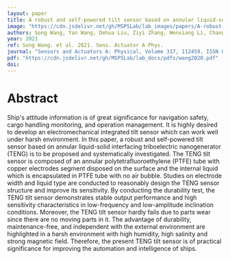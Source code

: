 ```yaml
---
layout: paper
title: A robust and self-powered tilt sensor based on annular liquid-solid interfacing triboelectric nanogenerator for ship attitude sensing
image: "https://cdn.jsdelivr.net/gh/MSPSLab/lab_images/papers/A-robust-and-self-powered.png"
authors: Song Wang, Yan Wang, Dehua Liu, Ziyi Zhang, Wenxiang Li, Changxin Liu, Taili Du, Xiu Xiao, Liguo Song, Hongchen Pang, Minyi Xu
year: 2021
ref: Song Wang. et al. 2021. Sens. Actuator A Phys.
journal: "Sensors and Actuators A: Physical, Volume 317, 112459, ISSN 0924-4247"
pdf: "https://cdn.jsdelivr.net/gh/MSPSLab/lab_docs/pdfs/wang2020.pdf"
doi: 
---
```


# Abstract

Ship's attitude information is of great significance for navigation safety, cargo handling monitoring, and operation management. It is highly desired to develop an electromechanical integrated tilt sensor which can work well under harsh environment. In this paper, a robust and self-powered tilt sensor based on annular liquid-solid interfacing triboelectric nanogenerator (TENG) is to be proposed and systematically investigated. The TENG tilt sensor is composed of an annular polytetrafluoroethylene (PTFE) tube with copper electrodes segment disposed on the surface and the internal liquid which is encapsulated in PTFE tube with no air bubble. Studies on electrode width and liquid type are conducted to reasonably design the TENG sensor structure and improve its sensitivity. By conducting the durability test, the TENG tilt sensor demonstrates stable output performance and high sensitivity characteristics in low-frequency and low-amplitude inclination conditions. Moreover, the TENG tilt sensor hardly fails due to parts wear since there are no moving parts in it. The advantage of durability, maintenance-free, and independent with the external environment are highlighted in a harsh environment with high humidity, high salinity and strong magnetic field. Therefore, the present TENG tilt sensor is of practical significance for improving the automation and intelligence of ships.